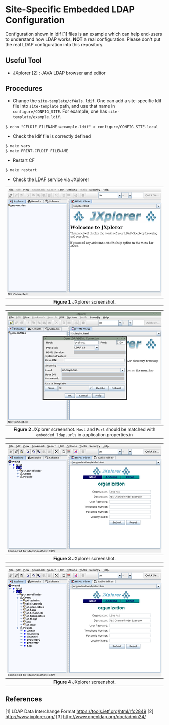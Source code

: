 Site-Specific Embedded LDAP Configuration
===

Configuration shown in ldif [1] files is an example which can help end-users to understand how LDAP works, **NOT**  a real configuration. Please don't put the real LDAP configuration into this repository. 

## Useful Tool

* JXplorer [2] : JAVA LDAP browser and editor


## Procedures

* Change the `site-template/cf4als.ldif`. One can add a site-specific ldif file into `site-template` path, and use that name in `configure/CONFIG_SITE`. For example, one has `site-template/example.ldif`. 
```
$ echo "CFLDIF_FILENAME:=example.ldif" > configure/CONFIG_SITE.local
```
* Check the ldif file is correctly defined
```
$ make vars
$ make PRINT.CFLDIF_FILENAME
```
* Restart CF 
```
$ make restart
```

* Check the LDAF service via JXplorer


|![JXplorer Step1](pictures/jxplorer01.png)|
| :---: |
|**Figure 1** JXplorer screenshot. |


|![JXplorer Step2](pictures/jxplorer02.png)|
| :---: |
|**Figure 2** JXplorer screenshot. `Host` and `Port` should be matched with `embedded_ldap.urls` in application.properties.in  |


|![JXplorer Step3](pictures/jxplorer03.png)|
| :---: |
|**Figure 3** JXplorer screenshot. |



|![JXplorer Step4](pictures/jxplorer04.png)|
| :---: |
|**Figure 4** JXplorer screenshot. |






## References
[1] LDAP Data Interchange Format https://tools.ietf.org/html/rfc2849 
[2] http://www.jxplorer.org/ 
[3] http://www.openldap.org/doc/admin24/ 
